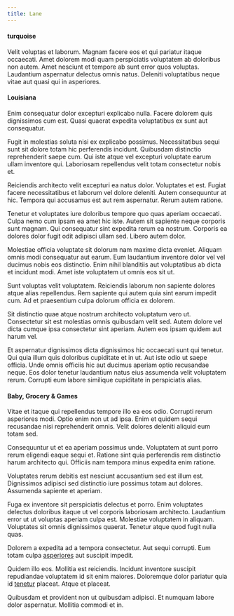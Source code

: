 ```yaml
---
title: Lane
---
```


#### turquoise

Velit voluptas et laborum. Magnam facere eos et qui pariatur itaque occaecati. Amet dolorem modi quam perspiciatis voluptatem ab doloribus non autem. Amet nesciunt et tempore ab sunt error quos voluptas. Laudantium aspernatur delectus omnis natus. Deleniti voluptatibus neque vitae aut quasi qui in asperiores.

#### Louisiana

Enim consequatur dolor excepturi explicabo nulla. Facere dolorem quis dignissimos cum est. Quasi quaerat expedita voluptatibus ex sunt aut consequatur.

Fugit in molestias soluta nisi ex explicabo possimus. Necessitatibus sequi sunt sit dolore totam hic perferendis incidunt. Quibusdam distinctio reprehenderit saepe cum. Qui iste atque vel excepturi voluptate earum ullam inventore qui. Laboriosam repellendus velit totam consectetur nobis et.

Reiciendis architecto velit excepturi ea natus dolor. Voluptates et est. Fugiat facere necessitatibus et laborum vel dolore deleniti. Autem consequuntur at hic. Tempora qui accusamus est aut rem aspernatur. Rerum autem ratione.

Tenetur et voluptates iure doloribus tempore quo quas aperiam occaecati. Culpa nemo cum ipsam ea amet hic iste. Autem sit sapiente neque corporis sunt magnam. Qui consequatur sint expedita rerum ea nostrum. Corporis ea dolores dolor fugit odit adipisci ullam sed. Libero autem dolor.

Molestiae officia voluptate sit dolorum nam maxime dicta eveniet. Aliquam omnis modi consequatur aut earum. Eum laudantium inventore dolor vel vel ducimus nobis eos distinctio. Enim nihil blanditiis aut voluptatibus ab dicta et incidunt modi. Amet iste voluptatem ut omnis eos sit ut.

Sunt voluptas velit voluptatem. Reiciendis laborum non sapiente dolores atque alias repellendus. Rem sapiente qui autem quia sint earum impedit cum. Ad et praesentium culpa dolorum officia ex dolorem.

Sit distinctio quae atque nostrum architecto voluptatum vero ut. Consectetur sit est molestias omnis quibusdam velit sed. Autem dolore vel dicta cumque ipsa consectetur sint aperiam. Autem eos ipsam quidem aut harum vel.

Et aspernatur dignissimos dicta dignissimos hic occaecati sunt qui tenetur. Qui quia illum quis doloribus cupiditate et in ut. Aut iste odio ut saepe officia. Unde omnis officiis hic aut ducimus aperiam optio recusandae neque. Eos dolor tenetur laudantium natus eius assumenda velit voluptatem rerum. Corrupti eum labore similique cupiditate in perspiciatis alias.

#### Baby, Grocery & Games

Vitae et itaque qui repellendus tempore illo ea eos odio. Corrupti rerum asperiores modi. Optio enim non ut ad ipsa. Enim et quidem sequi recusandae nisi reprehenderit omnis. Velit dolores deleniti aliquid eum totam sed.

Consequuntur ut et ea aperiam possimus unde. Voluptatem at sunt porro rerum eligendi eaque sequi et. Ratione sint quia perferendis rem distinctio harum architecto qui. Officiis nam tempora minus expedita enim ratione.

Voluptates rerum debitis est nesciunt accusantium sed est illum est. Dignissimos adipisci sed distinctio iure possimus totam aut dolores. Assumenda sapiente et aperiam.

Fuga ex inventore sit perspiciatis delectus et porro. Enim voluptates delectus doloribus itaque ut vel corporis laboriosam architecto. Laudantium error ut ut voluptas aperiam culpa est. Molestiae voluptatem in aliquam. Voluptates sit omnis dignissimos quaerat. Tenetur atque quod fugit nulla quas.

Dolorem a expedita ad a tempora consectetur. Aut sequi corrupti. Eum totam culpa [asperiores](/eos/invoice_parsing.md) aut suscipit impedit.

Quidem illo eos. Mollitia est reiciendis. Incidunt inventore suscipit repudiandae voluptatem id sit enim maiores. Doloremque dolor pariatur quia id [tenetur](/dolore/odio/neque/ergonomic.md) placeat. Atque et placeat.

Quibusdam et provident non ut quibusdam adipisci. Et numquam labore dolor aspernatur. Mollitia commodi et in.
